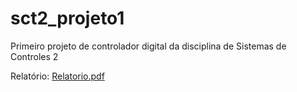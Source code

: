 # sct2_projeto1
Primeiro projeto de controlador digital da disciplina de Sistemas de Controles 2

Relatório: [Relatorio.pdf](Relatorio.pdf)
